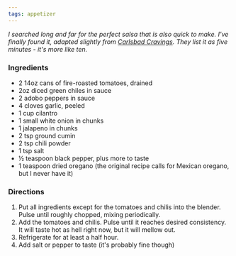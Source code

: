 ```yaml
---
tags: appetizer
---
```


_I searched long and far for the perfect salsa that is also quick to make. I've finally found it, adapted slightly from [Carlsbad Cravings](http://www.carlsbadcravings.com/fire-roasted-restaurant-blender-salsa-5-minutes/). They list it as five minutes - it's more like ten._

### Ingredients
* 2 14oz cans of fire-roasted tomatoes, drained
* 2oz diced green chiles in sauce
* 2 adobo peppers in sauce
* 4 cloves garlic, peeled
* 1 cup cilantro
* 1 small white onion in chunks
* 1 jalapeno in chunks
* 2 tsp ground cumin
* 2 tsp chili powder
* 1 tsp salt
* ½ teaspoon black pepper, plus more to taste
* 1 teaspoon dried oregano (the original recipe calls for Mexican oregano, but I never have it)

### Directions
1. Put all ingredients except for the tomatoes and chilis into the blender. Pulse until roughly chopped, mixing periodically.
2. Add the tomatoes and chilis. Pulse until it reaches desired consistency. It will taste hot as hell right now, but it will mellow out.
3. Refrigerate for at least a half hour.
4. Add salt or pepper to taste (it's probably fine though)